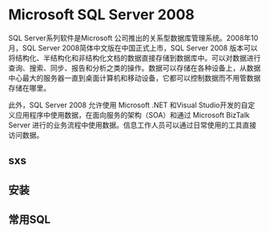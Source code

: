 # Microsoft SQL Server 2008

SQL Server系列软件是Microsoft 公司推出的关系型数据库管理系统。2008年10月，SQL Server 2008简体中文版在中国正式上市，SQL Server 2008 版本可以将结构化、半结构化和非结构化文档的数据直接存储到数据库中。可以对数据进行查询、搜索、同步、报告和分析之类的操作。数据可以存储在各种设备上，从数据中心最大的服务器一直到桌面计算机和移动设备，它都可以控制数据而不用管数据存储在哪里。

此外，SQL Server 2008 允许使用 Microsoft .NET 和Visual Studio开发的自定义应用程序中使用数据，在面向服务的架构（SOA）和通过 Microsoft BizTalk Server 进行的业务流程中使用数据。信息工作人员可以通过日常使用的工具直接访问数据。

## sxs

## 安装

## 常用SQL

